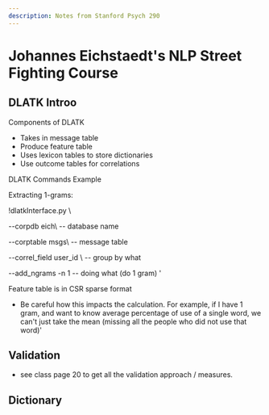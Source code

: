 ```yaml
---
description: Notes from Stanford Psych 290
---
```


# Johannes Eichstaedt's NLP Street Fighting Course

## DLATK Introo

Components of DLATK

* Takes in message table
* Produce feature table
* Uses lexicon tables to store dictionaries
* Use outcome tables for correlations

&#x20;

DLATK Commands Example

Extracting 1-grams:

!dlatkInterface.py \\

\--corpdb eich\  -- database name

\--corptable msgs\ -- message table

\--correl\_field user\_id \  -- group by what

\--add\_ngrams -n 1  -- doing what (do 1 gram) '

&#x20;

Feature table is in CSR sparse format

* Be careful how this impacts the calculation. For example, if I have 1 gram, and want to know average percentage of use of a single word, we can't just take the mean (missing all the people who did not use that word)'





## Validation&#x20;

* see class page 20 to get all the validation approach / measures.&#x20;





## Dictionary&#x20;

